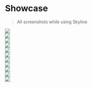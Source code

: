 # Showcase
<!--{h1:.massive-header.-with-tagline}-->

> All screenshots while using Skyline


<div class="screenshots-grid">
	<div class="grid-sizer"></div>
    <div class="grid-item">
    	<img data-action="zoom" src="images/screenshots/1.jpg">
    </div>
    <div class="grid-item">
    	<img data-action="zoom" src="images/screenshots/2.jpg">
    </div>
    <div class="grid-item">
    	<img data-action="zoom" src="images/screenshots/3.jpg">
    </div>
    <div class="grid-item">
    	<img data-action="zoom" src="images/screenshots/4.jpg">
    </div>
    <div class="grid-item">
    	<img data-action="zoom" src="images/screenshots/5.jpg">
    </div>
    <div class="grid-item grid-item-wide">
    	<img data-action="zoom" src="images/screenshots/6.jpg">
    </div>
    <div class="grid-item grid-item-wide">
    	<img data-action="zoom" src="images/screenshots/7.jpg">
    </div>
    <div class="grid-item">
    	<img data-action="zoom" src="images/screenshots/8.jpg">
    </div>
    <div class="grid-item">
    	<img data-action="zoom" src="images/screenshots/9.jpg">
    </div>
    <div class="grid-item">
        <img data-action="zoom" src="images/screenshots/10.jpg">
    </div>
    <div class="grid-item">
        <img data-action="zoom" src="images/screenshots/11.jpg">
    </div>
    <div class="grid-item">
    </div>
</div>

<script type="text/javascript">
	var $grid = $('.screenshots-grid').masonry({
	  // set itemSelector so .grid-sizer is not used in layout
	  itemSelector: '.grid-item',
	  // use element for option
	  columnWidth: '.grid-sizer',
	  percentPosition: true
	});
	$grid.imagesLoaded().progress( function() {
	  $grid.masonry('layout');
	});
</script>